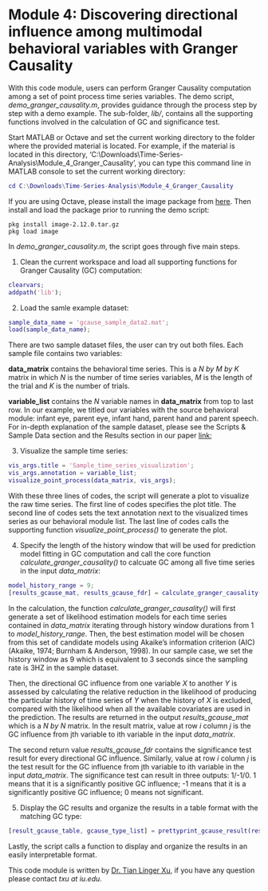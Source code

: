 # Module 4: Discovering directional influence among multimodal behavioral variables with Granger Causality

With this code module, users can perform Granger Causality computation among a set of point process time series variables. The demo script, *demo_granger_causality.m*, provides guidance through the process step by step with a demo example. The sub-folder, *lib/*, contains all the supporting functions involved in the calculation of GC and significance test. 

Start MATLAB or Octave and set the current working directory to the folder where the provided material is located. For example, if the material is located in this directory, ‘C:\Downloads\Time-Series-Analysis\Module_4_Granger_Causality’, you can type this command line in MATLAB console to set the current working directory:
```matlab
cd C:\Downloads\Time-Series-Analysis\Module_4_Granger_Causality
```

If you are using Octave, please install the image package from [here](https://octave.sourceforge.io/image/). Then install and load the package prior to running the demo script:
```
pkg install image-2.12.0.tar.gz
pkg load image
```

In *demo_granger_causality.m*, the script goes through five main steps.

1. Clean the current workspace and load all supporting functions for Granger Causality (GC) computation:
```matlab
clearvars;
addpath('lib');
```

2. Load the samle example dataset:
```matlab
sample_data_name = 'gcause_sample_data2.mat';
load(sample_data_name);
```
There are two sample dataset files, the user can try out both files. Each sample file contains two variables: 

**data_matrix** contains the behavioral time series. This is a *N by M by K* matrix in which *N* is the number of  time series variables, *M* is the length of the trial and *K* is the number of trials.

**variable_list** contains the *N* variable names in **data_matrix** from top to last row. In our example, we titled our variables with the source behavioral module: infant eye, parent eye, infant hand, parent hand and parent speech. For in-depth explanation of the sample dataset, please see the Scripts & Sample Data section and the Results section in our paper [link]();

3. Visualize the sample time series:
```matlab
vis_args.title = 'Sample_time_series_visualization';
vis_args.annotation = variable_list; 
visualize_point_process(data_matrix, vis_args);
```

With these three lines of codes, the script will generate a plot to visualize the raw time series. The first line of codes specifies the plot title. The second line of codes sets the text annotation next to the visualized times series as our behavioral module list. The last line of codes calls the supporting function *visualize_point_process()* to generate the plot.

4. Specify the length of the history window that will be used for prediction model fitting in GC computation and call the core function *calculate_granger_causality()* to calcuate GC among all five time series in the input *data_matrix*:
```matlab
model_history_range = 9;
[results_gcause_mat, results_gcause_fdr] = calculate_granger_causality(data_matrix, model_history_range);
```

In the calculation, the function *calculate_granger_causality()* will first generate a set of likelihood estimation models for each time series contained in *data_matrix* iterating through history window durations from 1 to *model_history_range*. Then, the best estimation model will be chosen from this set of candidate models using Akaike’s information criterion (AIC) (Akaike, 1974; Burnham & Anderson, 1998). In our sample case, we set the history window as 9 which is equivalent to 3 seconds since the sampling rate is 3HZ in the sample dataset.

Then, the directional GC influence from one variable *X* to another *Y* is assessed by calculating the relative reduction in the likelihood of producing the particular history of time series of *Y* when the history of *X* is excluded, compared with the likelihood when all the available covariates are used in the prediction. The results are returned in the output *results_gcause_mat* which is a *N by N* matrix. In the result matrix, value at row *i* column *j* is the GC influence from jth variable to ith variable in the input *data_matrix*. 

The second return value *results_gcause_fdr* contains the significance test result for every directional GC influence. Similarly, value at row *i* column *j* is the test result for the GC influence from jth variable to ith variable in the input *data_matrix*. The significance test can result in three outputs: 1/-1/0. 1 means that it is a significantly positive GC influence; -1 means that it is a significantly positive GC influence; 0 means not significant.

5. Display the GC results and organize the results in a table format with the matching GC type:
```matlab
[result_gcause_table, gcause_type_list] = prettyprint_gcause_result(results_gcause_mat, results_gcause_fdr, variable_list);
```

Lastly, the script calls a function to display and organize the results in an easily interpretable format.

This code module is written by [Dr. Tian Linger Xu](https://lingerxu.github.io/), if you have any question please contact *txu at iu.edu*.